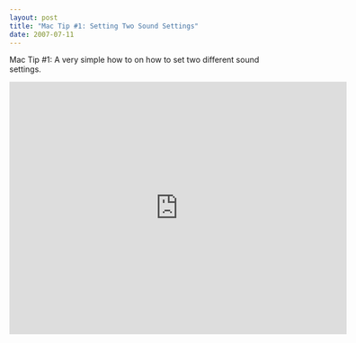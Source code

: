 ```yaml
---
layout: post
title: "Mac Tip #1: Setting Two Sound Settings"
date: 2007-07-11
---
```


Mac Tip #1: A very simple how to on how to set two different sound settings.

<iframe width="600" height="450" src="http://www.youtube.com/embed/xV3f-98XTf4" frameborder="0" allowfullscreen></iframe>
